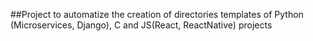 ##Project to automatize the creation of directories templates of Python (Microservices, Django), C and JS(React, ReactNative) projects